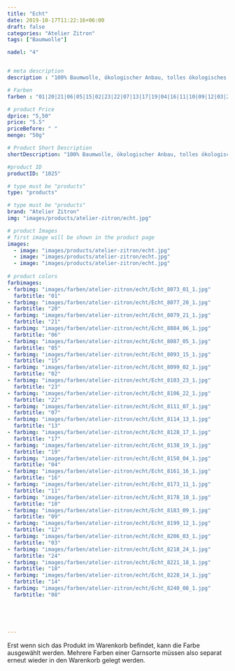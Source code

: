 ```yaml
---
title: "Echt"
date: 2019-10-17T11:22:16+06:00
draft: false
categories: "Atelier Zitron"
tags: ["Baumwolle"]	

nadel: "4"	


# meta description
description : "100% Baumwolle, ökologischer Anbau, tolles ökologisches Sommergarn"

# Farben
farben : "01|20|21|06|05|15|02|23|22|07|13|17|19|04|16|11|10|09|12|03|24|18|14|08"

# product Price
dprice: "5,50"
price: "5.5"
priceBefore: " "
menge: "50g"

# Product Short Description
shortDescription: "100% Baumwolle, ökologischer Anbau, tolles ökologisches Sommergarn"

#product ID
productID: "1025"

# type must be "products"
type: "products"

# type must be "products"
brand: "Atelier Zitron"
img: "images/products/atelier-zitron/echt.jpg"   

# product Images
# first image will be shown in the product page
images:
  - image: "images/products/atelier-zitron/echt.jpg"
  - image: "images/products/atelier-zitron/echt.jpg"
  - image: "images/products/atelier-zitron/echt.jpg"
   
# product colors
farbimages:
- farbimg: "images/farben/atelier-zitron/echt/Echt_8073_01_1.jpg"	
  farbtitle: "01"
- farbimg: "images/farben/atelier-zitron/echt/Echt_8077_20_1.jpg"	
  farbtitle: "20"
- farbimg: "images/farben/atelier-zitron/echt/Echt_8079_21_1.jpg"	
  farbtitle: "21"
- farbimg: "images/farben/atelier-zitron/echt/Echt_8084_06_1.jpg"	
  farbtitle: "06"
- farbimg: "images/farben/atelier-zitron/echt/Echt_8087_05_1.jpg"	
  farbtitle: "05"
- farbimg: "images/farben/atelier-zitron/echt/Echt_8093_15_1.jpg"	
  farbtitle: "15"
- farbimg: "images/farben/atelier-zitron/echt/Echt_8099_02_1.jpg"	
  farbtitle: "02"
- farbimg: "images/farben/atelier-zitron/echt/Echt_8103_23_1.jpg"	
  farbtitle: "23"
- farbimg: "images/farben/atelier-zitron/echt/Echt_8106_22_1.jpg"	
  farbtitle: "22"
- farbimg: "images/farben/atelier-zitron/echt/Echt_8111_07_1.jpg"	
  farbtitle: "07"
- farbimg: "images/farben/atelier-zitron/echt/Echt_8114_13_1.jpg"	
  farbtitle: "13"
- farbimg: "images/farben/atelier-zitron/echt/Echt_8128_17_1.jpg"	
  farbtitle: "17"
- farbimg: "images/farben/atelier-zitron/echt/Echt_8138_19_1.jpg"	
  farbtitle: "19"
- farbimg: "images/farben/atelier-zitron/echt/Echt_8150_04_1.jpg"	
  farbtitle: "04"
- farbimg: "images/farben/atelier-zitron/echt/Echt_8161_16_1.jpg"	
  farbtitle: "16"
- farbimg: "images/farben/atelier-zitron/echt/Echt_8173_11_1.jpg"	
  farbtitle: "11"
- farbimg: "images/farben/atelier-zitron/echt/Echt_8178_10_1.jpg"	
  farbtitle: "10"
- farbimg: "images/farben/atelier-zitron/echt/Echt_8183_09_1.jpg"	
  farbtitle: "09"
- farbimg: "images/farben/atelier-zitron/echt/Echt_8199_12_1.jpg"	
  farbtitle: "12"
- farbimg: "images/farben/atelier-zitron/echt/Echt_8206_03_1.jpg"	
  farbtitle: "03"
- farbimg: "images/farben/atelier-zitron/echt/Echt_8218_24_1.jpg"	
  farbtitle: "24"
- farbimg: "images/farben/atelier-zitron/echt/Echt_8221_18_1.jpg"	
  farbtitle: "18"
- farbimg: "images/farben/atelier-zitron/echt/Echt_8228_14_1.jpg"	
  farbtitle: "14"
- farbimg: "images/farben/atelier-zitron/echt/Echt_8240_08_1.jpg"	
  farbtitle: "08"





---
```


Erst wenn sich das Produkt im Warenkorb befindet, kann die Farbe ausgewählt werden.
Mehrere Farben einer Garnsorte müssen also separat erneut wieder in den Warenkorb gelegt werden.
